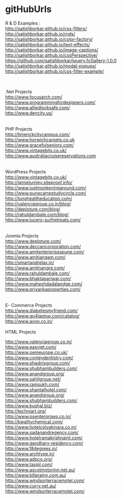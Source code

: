 # gitHubUrls
R & D Examples : <br/>
http://satishborkar.github.io/css-filters/<br/>
http://satishborkar.github.io/rnds/<br/>
http://satishborkar.github.io/color-factory/<br/>
http://satishborkar.github.io/text-effects/<br/>
http://satishborkar.github.io/image-captions/<br/>
http://satishborkar.github.io/cssPerspective/ <br/>
https://github.com/satishborkar/jquery.fcGallery-1.0.0 <br/>
http://satishborkar.github.io/modal-popups/<br/>
http://satishborkar.github.io/css-filter-example/<br/>

<br/><br/>
.Net Projects<br/>
http://www.focusarch.com/<br/>
http://www.programmingfordesigners.com/ <br/>
http://www.alliedlocksafe.com/<br/>
http://www.dencity.us/<br/>
<br/> <br/>
PHP Projects<br/>
http://limerickcitycampus.com/<br/>
http://www.horwichcarpets.co.uk <br/>
http://www.gracefulseniors.com/<br/>
http://www.vintagebits.co.uk/<br/>
http://www.australiacruisereservations.com<br/>
<br/><br/>
WordPress Projects<br/>
http://www.vintagebits.co.uk/<br/>
http://jamielumley.siteproof.info/<br/>
http://www.justmonkeyingaround.com/<br/>
http://www.punecampstudycircle.com/<br/>
http://lunghealtheducation.com/<br/>
http://valenciagroup.co.in/blog/	<br/>
http://deploture.com/blog/<br/>
http://rahuldambale.com/blog/<br/>
http://www.lucero-surfretreats.com/<br/>
<br/><br/>
Joomla Projects<br/>
http://www.deploture.com/<br/>
http://www.deccancorporation.com/<br/>
http://www.amitenterprisespune.com/<br/>
http://www.amitjangam.com/<br/>
http://smartandrelax.in/<br/>
http://www.amitnangre.com/<br/>
http://www.rahuldambale.com/<br/>
http://www.bhaktapariwar.com/<br/>
http://www.maheshdadalandge.com/<br/>
http://www.priyankaproperties.com/<br/>
<br/> <br/>
E- Commerce Projects
<br/>
http://www.diabetesmyfriend.com/ <br/>
http://www.go4laptop.com/catalog/ <br/>
http://www.avon.co.in/ <br/>
<br/>
HTML Projects <br/>

http://www.valenciagroup.co.in/ <br/>
http://www.easyjet.com/ <br/>
http://www.oemeurope.co.uk/  <br/>
http://www.conleydentistry.com/ <br/>
http://www.phadnisgroup.com/ <br/>
http://www.shubhambuilders.com/ <br/>
http://www.anandgroup.org/ <br/>
http://www.sahilgroup.net/ <br/>
http://www.ramsukh.com/ <br/>
http://www.shantaihotel.com/ <br/>
http://www.anandgroup.org/ <br/>
http://www.shubhambuilders.com/ <br/>
http://www.kushal.biz/ <br/>
http://techniart.org/ <br/>
http://www.psenterprises.co.in/ <br/>
http://kwalitychemical.com/ <br/>
http://www.hotelcolvakinara.co.in/ <br/>
http://www.sadanandregency.com/ <br/>
http://www.hotelramakrishnaint.com/ <br/>
http://www.gandharv-residency.com/ <br/>
http://www.18degrees.in/ <br/>
http://www.archtype.in/ <br/>
http://www.adpco.org/ <br/>
http://www.tasipl.com/ <br/>
http://www.ascotmotorinn.net.au/ <br/>
http://www.killarainn.com.au/ <br/>
http://www.windsorterracemotel.com/ <br/>
http://www.curry.net.au/ <br/>
http://www.windsorterracemotel.com/ <br/>

